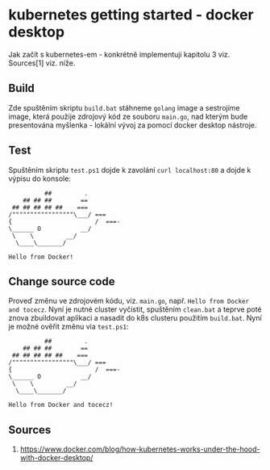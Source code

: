 # kubernetes getting started - docker desktop
Jak začít s kubernetes-em - konkrétně implementuji kapitolu 3 viz. Sources[1] viz. níže.

## Build
Zde spuštěním skriptu ```build.bat``` stáhneme ```golang``` image a sestrojíme image, která použije zdrojový kód ze souboru ```main.go```,  nad kterým bude presentována myšlenka - lokální vývoj za pomocí docker desktop nástroje.

## Test
Spuštěním skriptu ```test.ps1``` dojde k zavolání ```curl localhost:80``` a dojde k výpisu do konsole:
```
          ##         .
    ## ## ##        ==
 ## ## ## ## ##    ===
/"""""""""""""""""\___/ ===
{                       /  ===-
\______ O           __/
 \    \         __/
  \____\_______/

Hello from Docker!
```

## Change source code
Proveď změnu ve zdrojovém kódu, viz. ```main.go```, např. ```Hello from Docker and tocecz```. Nyní je nutné cluster vyčistit, spuštěním ```clean.bat``` a teprve poté znova zbuildovat aplikaci a nasadit do k8s clusteru použitím ```build.bat```. Nyní je možné ověřit změnu via ```test.ps1```:
```
          ##         .
    ## ## ##        ==
 ## ## ## ## ##    ===
/"""""""""""""""""\___/ ===
{                       /  ===-
\______ O           __/
 \    \         __/
  \____\_______/

Hello from Docker and tocecz!
```


## Sources
1. https://www.docker.com/blog/how-kubernetes-works-under-the-hood-with-docker-desktop/
